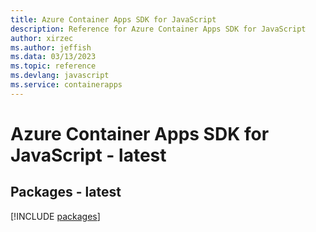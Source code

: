 ```yaml
---
title: Azure Container Apps SDK for JavaScript
description: Reference for Azure Container Apps SDK for JavaScript
author: xirzec
ms.author: jeffish
ms.data: 03/13/2023
ms.topic: reference
ms.devlang: javascript
ms.service: containerapps
---
```

# Azure Container Apps SDK for JavaScript - latest
## Packages - latest
[!INCLUDE [packages](container-apps-index.md)]